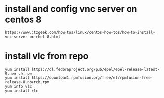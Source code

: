 # install and config vnc server on centos 8
`https://www.itzgeek.com/how-tos/linux/centos-how-tos/how-to-install-vnc-server-on-rhel-8.html`

# install vlc from repo
```
yum install https://dl.fedoraproject.org/pub/epel/epel-release-latest-8.noarch.rpm
yum install https://download1.rpmfusion.org/free/el/rpmfusion-free-release-8.noarch.rpm 
yum info vlc
yum install vlc
```
